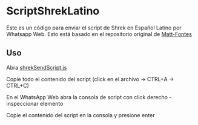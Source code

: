 # ScriptShrekLatino

Este es un código para enviar el script de Shrek en Español Latino por Whatsapp Web. Esto está basado en el repositorio original de [Matt-Fontes](https://github.com/Matt-Fontes/SendScriptWhatsApp)

## Uso

Abra [shrekSendScript.js](https://github.com/sovieeet/ScriptShrekLatino/blob/main/shrekSendScript.js)

Copie todo el contenido del script (click en el archivo -> CTRL+A -> CTRL+C)

En el WhatsApp Web abra la consola de script con click derecho - inspeccionar elemento

Copie el contenido del script en la consola y presione enter